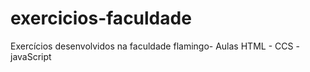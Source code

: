 # exercicios-faculdade
Exercícios desenvolvidos na faculdade flamingo- Aulas HTML - CCS - javaScript
